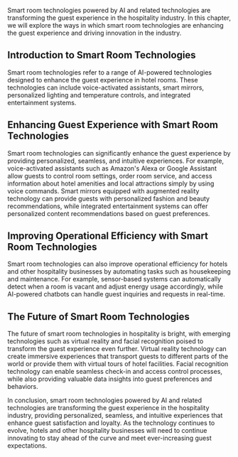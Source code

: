 
Smart room technologies powered by AI and related technologies are transforming the guest experience in the hospitality industry. In this chapter, we will explore the ways in which smart room technologies are enhancing the guest experience and driving innovation in the industry.

Introduction to Smart Room Technologies
---------------------------------------

Smart room technologies refer to a range of AI-powered technologies designed to enhance the guest experience in hotel rooms. These technologies can include voice-activated assistants, smart mirrors, personalized lighting and temperature controls, and integrated entertainment systems.

Enhancing Guest Experience with Smart Room Technologies
-------------------------------------------------------

Smart room technologies can significantly enhance the guest experience by providing personalized, seamless, and intuitive experiences. For example, voice-activated assistants such as Amazon's Alexa or Google Assistant allow guests to control room settings, order room service, and access information about hotel amenities and local attractions simply by using voice commands. Smart mirrors equipped with augmented reality technology can provide guests with personalized fashion and beauty recommendations, while integrated entertainment systems can offer personalized content recommendations based on guest preferences.

Improving Operational Efficiency with Smart Room Technologies
-------------------------------------------------------------

Smart room technologies can also improve operational efficiency for hotels and other hospitality businesses by automating tasks such as housekeeping and maintenance. For example, sensor-based systems can automatically detect when a room is vacant and adjust energy usage accordingly, while AI-powered chatbots can handle guest inquiries and requests in real-time.

The Future of Smart Room Technologies
-------------------------------------

The future of smart room technologies in hospitality is bright, with emerging technologies such as virtual reality and facial recognition poised to transform the guest experience even further. Virtual reality technology can create immersive experiences that transport guests to different parts of the world or provide them with virtual tours of hotel facilities. Facial recognition technology can enable seamless check-in and access control processes, while also providing valuable data insights into guest preferences and behaviors.

In conclusion, smart room technologies powered by AI and related technologies are transforming the guest experience in the hospitality industry, providing personalized, seamless, and intuitive experiences that enhance guest satisfaction and loyalty. As the technology continues to evolve, hotels and other hospitality businesses will need to continue innovating to stay ahead of the curve and meet ever-increasing guest expectations.
